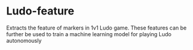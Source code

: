 # Ludo-feature
Extracts the feature of markers in 1v1 Ludo game. These features can be further be used to train a machine learning model for playing Ludo autonomously
